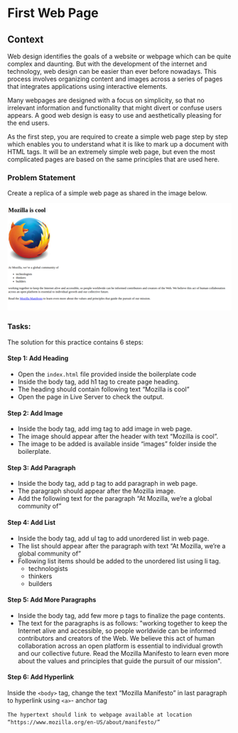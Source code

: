 # First Web Page

## Context

Web design identifies the goals of a website or webpage which can be quite complex and daunting. But with the development of the internet and technology, web design can be easier than ever before nowadays. This process involves organizing content and images across a series of pages that integrates applications using interactive elements.

Many webpages are designed with a focus on simplicity, so that no irrelevant information and functionality that might divert or confuse users appears. A good web design is easy to use and aesthetically pleasing for the end users.

As the first step, you are required to create a simple web page step by step which enables you to understand what it is like to mark up a document with HTML tags. It will be an extremely simple web page, but even the most complicated pages are based on the same principles that are used here.

### Problem Statement

Create a replica of a simple web page as shared in the image below.

![](./mozilla-web-page.png)

### Tasks:

The solution for this practice contains 6 steps:

#### Step 1: Add Heading

- Open the `index.html` file provided inside the boilerplate code​
- Inside the body tag, add h1 tag to create page heading.​
- The heading should contain following text​ “Mozilla is cool”​
- Open the page in Live Server to check the output. 

#### Step 2: Add Image

- Inside the body tag, add img tag to add image in web page.​
- The image should appear after the header with text “Mozilla is cool”.​
- The image to be added is available inside “images” folder inside the boilerplate.

#### Step 3: Add Paragraph

- Inside the body tag, add p tag to add paragraph in web page.​
- The paragraph should appear after the Mozilla image.​
- Add the following text for the paragraph​ “At Mozilla, we’re a global community of”

#### Step 4: Add List

- Inside the body tag, add ul tag to add unordered list in web page.​
- The list should appear after the paragraph with text “At Mozilla, we’re a global community of”​
- Following list items should be added to the unordered list using li tag.​
    - technologists​
    - thinkers​
    - builders

#### Step 5: Add More Paragraphs

- Inside the body tag, add few more p tags to finalize the page contents.​
- The text for the paragraphs is as follows​:
"working together to keep the Internet alive and accessible, so people worldwide can be informed contributors and creators of the Web. We believe this act of human collaboration across an open platform is essential to individual growth and our collective future.​
Read the Mozilla Manifesto to learn even more about the values and principles that guide the pursuit of our mission".

#### Step 6: Add Hyperlink

Inside the `<body>` tag, change the text “Mozilla Manifesto” in last paragraph to hyperlink using `<a>`- anchor tag​

`The hypertext should link to webpage available at location “https://www.mozilla.org/en-US/about/manifesto/”`




